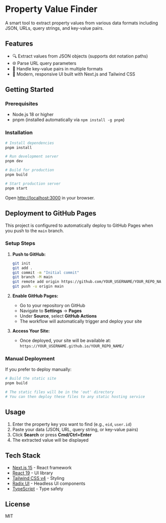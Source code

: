 # Property Value Finder

A smart tool to extract property values from various data formats including JSON, URLs, query strings, and key-value pairs.

## Features

- 🔍 Extract values from JSON objects (supports dot notation paths)
- 🌐 Parse URL query parameters
- 📝 Handle key-value pairs in multiple formats
- 🎨 Modern, responsive UI built with Next.js and Tailwind CSS

## Getting Started

### Prerequisites

- Node.js 18 or higher
- pnpm (installed automatically via `npm install -g pnpm`)

### Installation

```bash
# Install dependencies
pnpm install

# Run development server
pnpm dev

# Build for production
pnpm build

# Start production server
pnpm start
```

Open [http://localhost:3000](http://localhost:3000) in your browser.

## Deployment to GitHub Pages

This project is configured to automatically deploy to GitHub Pages when you push to the `main` branch.

### Setup Steps

1. **Push to GitHub:**
   ```bash
   git init
   git add .
   git commit -m "Initial commit"
   git branch -M main
   git remote add origin https://github.com/YOUR_USERNAME/YOUR_REPO_NAME.git
   git push -u origin main
   ```

2. **Enable GitHub Pages:**
   - Go to your repository on GitHub
   - Navigate to **Settings** → **Pages**
   - Under **Source**, select **GitHub Actions**
   - The workflow will automatically trigger and deploy your site

3. **Access Your Site:**
   - Once deployed, your site will be available at:
     `https://YOUR_USERNAME.github.io/YOUR_REPO_NAME/`

### Manual Deployment

If you prefer to deploy manually:

```bash
# Build the static site
pnpm build

# The static files will be in the 'out' directory
# You can then deploy these files to any static hosting service
```

## Usage

1. Enter the property key you want to find (e.g., `eid`, `user.id`)
2. Paste your data (JSON, URL, query string, or key-value pairs)
3. Click **Search** or press **Cmd/Ctrl+Enter**
4. The extracted value will be displayed

## Tech Stack

- [Next.js 15](https://nextjs.org/) - React framework
- [React 19](https://react.dev/) - UI library
- [Tailwind CSS v4](https://tailwindcss.com/) - Styling
- [Radix UI](https://www.radix-ui.com/) - Headless UI components
- [TypeScript](https://www.typescriptlang.org/) - Type safety

## License

MIT

